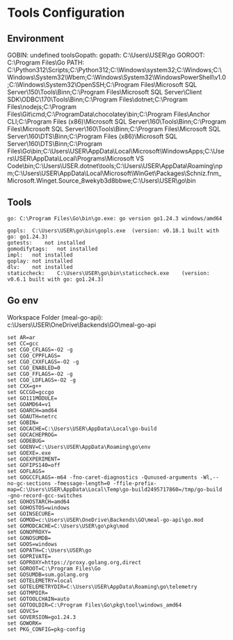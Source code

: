 # Tools Configuration


## Environment

GOBIN: undefined
toolsGopath: 
gopath: C:\Users\USER\go
GOROOT: C:\Program Files\Go
PATH: C:\Python312\Scripts\;C:\Python312\;C:\Windows\system32;C:\Windows;C:\Windows\System32\Wbem;C:\Windows\System32\WindowsPowerShell\v1.0\;C:\Windows\System32\OpenSSH\;C:\Program Files\Microsoft SQL Server\150\Tools\Binn\;C:\Program Files\Microsoft SQL Server\Client SDK\ODBC\170\Tools\Binn\;C:\Program Files\dotnet\;C:\Program Files\nodejs\;C:\Program Files\Git\cmd;C:\ProgramData\chocolatey\bin;C:\Program Files\Anchor CLI\;C:\Program Files (x86)\Microsoft SQL Server\160\Tools\Binn\;C:\Program Files\Microsoft SQL Server\160\Tools\Binn\;C:\Program Files\Microsoft SQL Server\160\DTS\Binn\;C:\Program Files (x86)\Microsoft SQL Server\160\DTS\Binn\;C:\Program Files\Go\bin;C:\Users\USER\AppData\Local\Microsoft\WindowsApps;C:\Users\USER\AppData\Local\Programs\Microsoft VS Code\bin;C:\Users\USER\.dotnet\tools;C:\Users\USER\AppData\Roaming\npm;C:\Users\USER\AppData\Local\Microsoft\WinGet\Packages\Schniz.fnm_Microsoft.Winget.Source_8wekyb3d8bbwe;C:\Users\USER\go\bin

## Tools

	go:	C:\Program Files\Go\bin\go.exe: go version go1.24.3 windows/amd64

	gopls:	C:\Users\USER\go\bin\gopls.exe	(version: v0.18.1 built with go: go1.24.3)
	gotests:	not installed
	gomodifytags:	not installed
	impl:	not installed
	goplay:	not installed
	dlv:	not installed
	staticcheck:	C:\Users\USER\go\bin\staticcheck.exe	(version: v0.6.1 built with go: go1.24.3)

## Go env

Workspace Folder (meal-go-api): c:\Users\USER\OneDrive\Backends\GO\meal-go-api

	set AR=ar
	set CC=gcc
	set CGO_CFLAGS=-O2 -g
	set CGO_CPPFLAGS=
	set CGO_CXXFLAGS=-O2 -g
	set CGO_ENABLED=0
	set CGO_FFLAGS=-O2 -g
	set CGO_LDFLAGS=-O2 -g
	set CXX=g++
	set GCCGO=gccgo
	set GO111MODULE=
	set GOAMD64=v1
	set GOARCH=amd64
	set GOAUTH=netrc
	set GOBIN=
	set GOCACHE=C:\Users\USER\AppData\Local\go-build
	set GOCACHEPROG=
	set GODEBUG=
	set GOENV=C:\Users\USER\AppData\Roaming\go\env
	set GOEXE=.exe
	set GOEXPERIMENT=
	set GOFIPS140=off
	set GOFLAGS=
	set GOGCCFLAGS=-m64 -fno-caret-diagnostics -Qunused-arguments -Wl,--no-gc-sections -fmessage-length=0 -ffile-prefix-map=C:\Users\USER\AppData\Local\Temp\go-build2495717860=/tmp/go-build -gno-record-gcc-switches
	set GOHOSTARCH=amd64
	set GOHOSTOS=windows
	set GOINSECURE=
	set GOMOD=c:\Users\USER\OneDrive\Backends\GO\meal-go-api\go.mod
	set GOMODCACHE=C:\Users\USER\go\pkg\mod
	set GONOPROXY=
	set GONOSUMDB=
	set GOOS=windows
	set GOPATH=C:\Users\USER\go
	set GOPRIVATE=
	set GOPROXY=https://proxy.golang.org,direct
	set GOROOT=C:\Program Files\Go
	set GOSUMDB=sum.golang.org
	set GOTELEMETRY=local
	set GOTELEMETRYDIR=C:\Users\USER\AppData\Roaming\go\telemetry
	set GOTMPDIR=
	set GOTOOLCHAIN=auto
	set GOTOOLDIR=C:\Program Files\Go\pkg\tool\windows_amd64
	set GOVCS=
	set GOVERSION=go1.24.3
	set GOWORK=
	set PKG_CONFIG=pkg-config
	